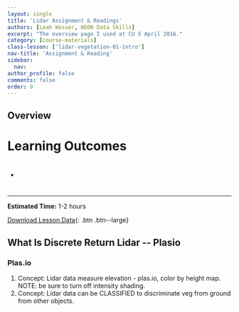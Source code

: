 ```yaml
---
layout: single
title: 'Lidar Assignment & Readings'
authors: [Leah Wasser, NEON Data Skills]
excerpt: "The overview page I used at CU 5 April 2016."
category: [course-materials]
class-lesson: ['lidar-vegetation-01-intro']
nav-title: 'Assignment & Reading'
sidebar:
  nav:
author_profile: false
comments: false
order: 9
---
```


## Overview

<div class='notice--success' markdown="1">

# Learning Outcomes

* #

****

**Estimated Time:** 1-2 hours

[Download Lesson Data](#){: .btn .btn--large}
</div>

## What Is Discrete Return Lidar -- Plasio



### Plas.io

1. Concept: Lidar data measure elevation - plas.io, color by height map. NOTE: be sure to turn off intensity shading.
2. Concept: Lidar data can be CLASSIFIED to discriminate veg from ground from other objects.
